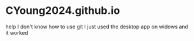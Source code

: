 # CYoung2024.github.io
help I don't know how to use git I just used the desktop app on widows and it worked
